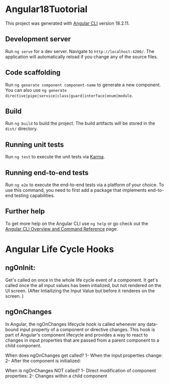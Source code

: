 # Angular18Tuotorial

This project was generated with [Angular CLI](https://github.com/angular/angular-cli) version 18.2.11.

## Development server

Run `ng serve` for a dev server. Navigate to `http://localhost:4200/`. The application will automatically reload if you change any of the source files.

## Code scaffolding

Run `ng generate component component-name` to generate a new component. You can also use `ng generate directive|pipe|service|class|guard|interface|enum|module`.

## Build

Run `ng build` to build the project. The build artifacts will be stored in the `dist/` directory.

## Running unit tests

Run `ng test` to execute the unit tests via [Karma](https://karma-runner.github.io).

## Running end-to-end tests

Run `ng e2e` to execute the end-to-end tests via a platform of your choice. To use this command, you need to first add a package that implements end-to-end testing capabilities.

## Further help

To get more help on the Angular CLI use `ng help` or go check out the [Angular CLI Overview and Command Reference](https://angular.dev/tools/cli) page.



# Angular Life Cycle Hooks

## ngOnInit:
Get's called on once in the whole life cycle event of a component. It get's called once the all input values has been intialized, but not rendered on the UI screen. (After Intiailizing the Input Value but before it renderes on the screen. )


## ngOnChanges 
In Angular, the ngOnChanges lifecycle hook is called whenever any data-bound input property of a component or directive changes. This hook is part of Angular's component lifecycle and provides a way to react to changes in input properties that are passed from a parent component to a child component.

When does ngOnChanges get called?
 1- When the input properties change:
 2- After the component is initialized:

 When is ngOnChanges NOT called?
 1-   Direct modification of component properties:
 2-   Changes within a child component